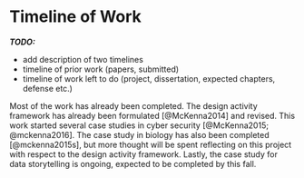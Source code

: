 
# Timeline of Work

**_TODO:_**

  - add description of two timelines
  - timeline of prior work (papers, submitted)
  - timeline of work left to do (project, dissertation, expected chapters, defense etc.)


Most of the work has already been completed.
The design activity framework has already been formulated [@McKenna2014] and revised.
This work started several case studies in cyber security [@McKenna2015; @mckenna2016].
The case study in biology has also been completed [@mckenna2015s], but more thought will be spent reflecting on this project with respect to the design activity framework.
Lastly, the case study for data storytelling is ongoing, expected to be completed by this fall.

